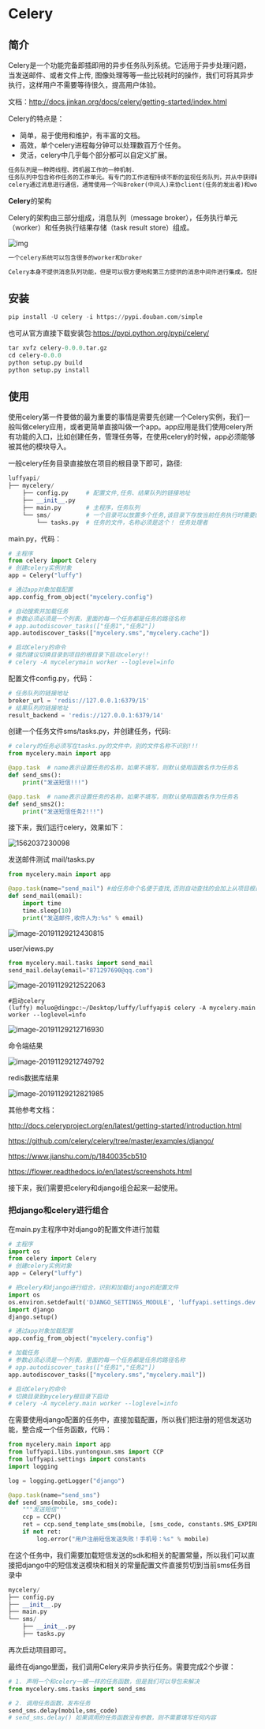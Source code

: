 #  Celery

## 简介

Celery是一个功能完备即插即用的异步任务队列系统。它适用于异步处理问题，当发送邮件、或者文件上传, 图像处理等等一些比较耗时的操作，我们可将其异步执行，这样用户不需要等待很久，提高用户体验。

文档：http://docs.jinkan.org/docs/celery/getting-started/index.html

Celery的特点是：

- 简单，易于使用和维护，有丰富的文档。
- 高效，单个celery进程每分钟可以处理数百万个任务。
- 灵活，celery中几乎每个部分都可以自定义扩展。



```python
任务队列是一种跨线程、跨机器工作的一种机制.
任务队列中包含称作任务的工作单元。有专门的工作进程持续不断的监视任务队列，并从中获得新的任务并处理.
celery通过消息进行通信，通常使用一个叫Broker(中间人)来协client(任务的发出者)和worker(任务的处理者). clients发出消息到队列中，broker将队列中的信息派发给worker来处理。
```





**Celery**的架构

Celery的架构由三部分组成，消息队列（message broker），任务执行单元（worker）和任务执行结果存储（task result store）组成。

![img](assets/3.png)

```python
一个celery系统可以包含很多的worker和broker

Celery本身不提供消息队列功能，但是可以很方便地和第三方提供的消息中间件进行集成，包括RabbitMQ,Redis,MongoDB等
```

## 安装

```python
pip install -U celery -i https://pypi.douban.com/simple
```

也可从官方直接下载安装包:<https://pypi.python.org/pypi/celery/>

```python
tar xvfz celery-0.0.0.tar.gz
cd celery-0.0.0
python setup.py build
python setup.py install
```

## 使用

使用celery第一件要做的最为重要的事情是需要先创建一个Celery实例，我们一般叫做celery应用，或者更简单直接叫做一个app。app应用是我们使用celery所有功能的入口，比如创建任务，管理任务等，在使用celery的时候，app必须能够被其他的模块导入。

一般celery任务目录直接放在项目的根目录下即可，路径:

```python
luffyapi/
├── mycelery/
    ├── config.py     # 配置文件,任务、结果队列的链接地址
    ├── __init__.py   
    ├── main.py       # 主程序，任务队列
    └── sms/          # 一个目录可以放置多个任务,该目录下存放当前任务执行时需要的模块或依赖
        └── tasks.py  # 任务的文件，名称必须是这个！ 任务处理者
```



main.py，代码：

```python
# 主程序
from celery import Celery
# 创建celery实例对象
app = Celery("luffy")

# 通过app对象加载配置
app.config_from_object("mycelery.config")

# 自动搜索并加载任务
# 参数必须必须是一个列表，里面的每一个任务都是任务的路径名称
# app.autodiscover_tasks(["任务1","任务2"])
app.autodiscover_tasks(["mycelery.sms","mycelery.cache"])

# 启动Celery的命令
# 强烈建议切换目录到项目的根目录下启动celery!!
# celery -A mycelerymain worker --loglevel=info
```

配置文件config.py，代码：

```python
# 任务队列的链接地址
broker_url = 'redis://127.0.0.1:6379/15'
# 结果队列的链接地址
result_backend = 'redis://127.0.0.1:6379/14'
```



创建一个任务文件sms/tasks.py，并创建任务，代码:

```python
# celery的任务必须写在tasks.py的文件中，别的文件名称不识别!!!
from mycelery.main import app

@app.task  # name表示设置任务的名称，如果不填写，则默认使用函数名作为任务名
def send_sms():
    print("发送短信!!!")

@app.task  # name表示设置任务的名称，如果不填写，则默认使用函数名作为任务名
def send_sms2():
    print("发送短信任务2!!!")
```



接下来，我们运行celery，效果如下：

![1562037230098](assets/1562037230098.png)

发送邮件测试 mail/tasks.py

```python
from mycelery.main import app

@app.task(name="send_mail") #给任务命个名便于查找,否则自动查找的会加上从项目根目录开始的路径名
def send_mail(email):
    import time
    time.sleep(10)
    print("发送邮件,收件人为:%s" % email)
```

![image-20191129212430815](celery.assets\image-20191129212430815.png)

user/views.py

```python
from mycelery.mail.tasks import send_mail
send_mail.delay(email="871297690@qq.com")
```

![image-20191129212522063](celery.assets\image-20191129212522063.png)

```shell
#启动celery
(luffy) moluo@dingpc:~/Desktop/luffy/luffyapi$ celery -A mycelery.main worker --loglevel=info
```

![image-20191129212716930](celery.assets\image-20191129212716930.png)

命令端结果

![image-20191129212749792](celery.assets\image-20191129212749792.png)

redis数据库结果

![image-20191129212821985](celery.assets\image-20191129212821985.png)



其他参考文档：

http://docs.celeryproject.org/en/latest/getting-started/introduction.html

https://github.com/celery/celery/tree/master/examples/django/

https://www.jianshu.com/p/1840035cb510

https://flower.readthedocs.io/en/latest/screenshots.html



接下来，我们需要把celery和django组合起来一起使用。

### 把django和celery进行组合

在main.py主程序中对django的配置文件进行加载

```python
# 主程序
import os
from celery import Celery
# 创建celery实例对象
app = Celery("luffy")

# 把celery和django进行组合，识别和加载django的配置文件
import os
os.environ.setdefault('DJANGO_SETTINGS_MODULE', 'luffyapi.settings.dev')
import django
django.setup()

# 通过app对象加载配置
app.config_from_object("mycelery.config")

# 加载任务
# 参数必须必须是一个列表，里面的每一个任务都是任务的路径名称
# app.autodiscover_tasks(["任务1","任务2"])
app.autodiscover_tasks(["mycelery.sms","mycelery.mail"])

# 启动Celery的命令
# 切换目录到mycelery根目录下启动
# celery -A mycelery.main worker --loglevel=info
```

在需要使用django配置的任务中，直接加载配置，所以我们把注册的短信发送功能，整合成一个任务函数，代码：

```python
from mycelery.main import app
from luffyapi.libs.yuntongxun.sms import CCP
from luffyapi.settings import constants
import logging

log = logging.getLogger("django")

@app.task(name="send_sms")
def send_sms(mobile, sms_code):
    """发送短信"""
    ccp = CCP()
    ret = ccp.send_template_sms(mobile, [sms_code, constants.SMS_EXPIRE_TIME//60], constants.SMS_TEMPLATE_ID)
    if not ret:
        log.error("用户注册短信发送失败！手机号：%s" % mobile)
```



在这个任务中，我们需要加载短信发送的sdk和相关的配置常量，所以我们可以直接把django中的短信发送模块和相关的常量配置文件直接剪切到当前sms任务目录中

```python
mycelery/
├── config.py
├── __init__.py
├── main.py
└── sms/
    ├── __init__.py
    ├── tasks.py

```

再次启动项目即可。



最终在django里面，我们调用Celery来异步执行任务。需要完成2个步骤：

```python
# 1. 声明一个和celery一模一样的任务函数，但是我们可以导包来解决
from mycelery.sms.tasks import send_sms

# 2. 调用任务函数，发布任务
send_sms.delay(mobile,sms_code)
# send_sms.delay() 如果调用的任务函数没有参数，则不需要填写任何内容
```
